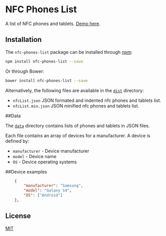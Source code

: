 # NFC Phones List
A list of NFC phones and tablets. [Demo here](https://www.unitag.io/nfc/is-my-phone-compatible-with-nfc).

## Installation

The `nfc-phones-list` package can be installed through [npm](https://www.npmjs.com/package/nfc-phones-list):
```sh
npm install nfc-phones-list --save
```

Or through Bower:
```sh
bower install nfc-phones-list --save
```


Alternatively, the following files are available in the [`dist`](https://github.com/unitag/nfc-phones-list/tree/master/dist) directory:
 - `nfcList.json` JSON formated and indented nfc phones and tablets list.
 - `nfcList.min.json` JSON minified nfc phones and tablets list.


##Data

The [`data`](https://github.com/unitag/nfc-phones-list/tree/master/data) directory contains lists of phones and tablets in JSON files.

Each file contains an array of devices for a manufacturer. A device is defined by:
- `manufacturer` - Device manufacturer
- `model` - Device name
- `OS` - Device operating systems


##Device examples

```json
    {
        "manufacturer": "Samsung",
        "model": "Galaxy S4",
        "OS": ["Android"]
    },
```


## License

[MIT](https://github.com/unitag/nfc-phones-list/blob/master/LICENSE)